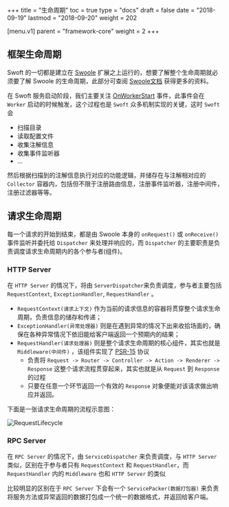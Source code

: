 +++
title = "生命周期"
toc = true
type = "docs"
draft = false
date = "2018-09-19"
lastmod = "2018-09-20"
weight = 202

[menu.v1]
  parent = "framework-core"
  weight = 2
+++
## 框架生命周期

Swoft 的一切都是建立在 [Swoole](https://wiki.swoole.com) 扩展之上运行的，想要了解整个生命周期就必须要了解 Swoole 的生命周期，此部分可查阅 [Swoole文档](https://wiki.swoole.com) 获得更多的资料。  

在 Swoft 服务启动阶段，我们主要关注 [OnWorkerStart](https://wiki.swoole.com/wiki/page/p-event/onWorkerStart.html) 事件，此事件会在 `Worker` 启动的时候触发，这个过程也是 `Swoft` 众多机制实现的关键，这时 `Swoft` 会

- 扫描目录
- 读取配置文件
- 收集注解信息
- 收集事件监听器
- ...

然后根据扫描到的注解信息执行对应的功能逻辑，并储存在与注解相对应的 `Collector` 容器内，包括但不限于注册路由信息，注册事件监听器，注册中间件，注册过滤器等等。

## 请求生命周期

每一个请求的开始到结束，都是由 Swoole 本身的 `onRequest()` 或 `onReceive()` 事件监听并委托给 `Dispatcher` 来处理并响应的，而 `Dispatcher` 的主要职责是负责调度请求生命周期内的各个参与者(组件)。  

### HTTP Server

在 `HTTP Server` 的情况下，将由 `ServerDispatcher`来负责调度，参与者主要包括 `RequestContext`, `ExceptionHandler`, `RequestHandler` 。  

- `RequestContext(请求上下文)` 作为当前的请求信息的容器将贯穿整个请求生命周期，负责信息的储存和传递；  
- `ExceptionHandler(异常处理器)` 则是在遇到异常的情况下出来收拾场面的，确保在各种异常情况下依旧能给客户端返回一个预期内的结果；  
- `RequestHandler(请求处理器)` 则是整个请求生命周期的核心组件，其实也就是 `Middleware(中间件)` ，该组件实现了 [PSR-15](https://www.php-fig.org/psr/psr-15/) 协议
  - 负责将 `Request -> Router -> Controller -> Action -> Renderer -> Response` 这整个请求流程贯穿起来，其实也就是从 `Request` 到 `Response` 的过程
  - 只要在任意一个环节返回一个有效的 `Response` 对象便能对该请求做出响应并返回。  

下面是一张请求生命周期的流程示意图：  

![RequestLifecycle](../images/request-lifecycle.png)  

### RPC Server

在 `RPC Server` 的情况下，由 `ServiceDispatcher` 来负责调度，与 `HTTP Server` 类似，区别在于参与者只有 `RequestContext` 和 `RequestHandler`，而 `RequestHandler`  内的 `Middleware` 也和 `HTTP Server` 的类似

比较明显的区别在于 `RPC Server` 下会有一个 `ServicePacker(数据打包器)` 来负责将服务方法或异常返回的数据打包成一个统一的数据格式，并返回给客户端。
